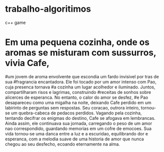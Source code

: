 # trabalho-algoritimos
c++ game
# Em uma pequena cozinha, onde os aromas se misturam com sussurros, vivia Cafe, 
#um jovem de aroma envolvente que escondia um fardo invisivel por tras de sua 
#fragrancia encantadora. Ele foi tocado por um amor intenso com Pao, cuja presenca tornava 
#a cozinha um lugar acolhedor e iluminado. Juntos, compartilharam risos e lagrimas, construindo 
#receitas de sonhos sobre alicerces de esperanca. No entanto, o calor do amor se desfez, 
#e Pao desapareceu como uma migalha na noite, deixando Cafe perdido em um labirinto 
de perguntas sem respostas. Seu coracao, outrora inteiro, tornou-se um quebra-cabeca de pedacos 
perdidos. Vagando pela cozinha, tentando decifrar os enigmas do destino, Cafe 
se afogava em lembrancas. Ainda assim, ele continuava sua jornada, carregando o peso de um amor nao 
correspondido, guardando memorias em um cofre de emocoes. Sua vida tornou-se 
uma danca entre a luz e a escuridao, equilibrando dor e esperanca, com a melodia suave de 
uma historia de amor que nunca chegou ao seu desfecho, ecoando eternamente na alma. 
